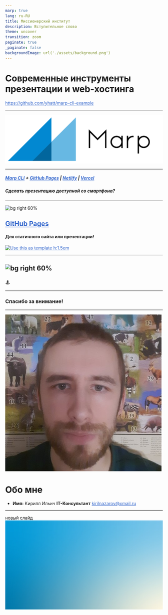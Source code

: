 ```yaml
---
marp: true
lang: ru-RU
title: Миссионерский институт
description: Вступительное слово
theme: uncover
transition: zoom
paginate: true
_paginate: false
backgroundImage: url('./assets/background.png')
---
```

<!-- _color: "#0a0" -->

# <!--fit--> Современные инструменты <br /> презентации и web-хостинга

https://github.com/yhatt/marp-cli-example

<style scoped>a { color: #36c; }</style>

<!-- Это заметка для докладчика, она появится при нажатии на значок кафедры -->

---

![Marp bg 60%](https://raw.githubusercontent.com/marp-team/marp/master/marp.png)

<!--Это инструмент создания презентации используя синтаксис markdown-->

---
<!-- _color: "#0a0" -->

##### <!--fit--> [Marp CLI](https://github.com/marp-team/marp-cli) + [GitHub Pages](https://github.com/pages) | [Netlify](https://www.netlify.com/) | [Vercel](https://vercel.com/)

##### <!--fit--> Сделать презентацию доступной со смартфона?

---

![bg right 60%](https://icongr.am/octicons/mark-github.svg)

## **[GitHub Pages](https://github.com/pages)**

#### Для статичного сайта или презентации!

[![Use this as template h:1.5em](https://img.shields.io/badge/-Use%20this%20as%20template-brightgreen?style=for-the-badge&logo=github)](https://github.com/yhatt/marp-cli-example/generate)

---
![bg right 60%](https://frontender.info/build-blog-jekyll-github-pages/img/octojekyll-opt.jpg)
---
<!-- _color: "#0a0" -->
### <!--fit--> ⚓
---


### Спасибо за внимание!

---

![bg left 70%](./assets/profile.jpg)

# Обо мне

- **Имя:** Кирилл Ильич
**IT-Консультант**
kirilnazarov@xmail.ru

---
новый слайд
![bg left 70%](./assets/gradient.jpg)
